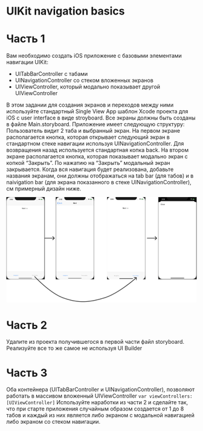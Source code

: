 # UIKit navigation basics
# Часть 1
Вам необходимо создать iOS приложение с базовыми элементами навигации UIKit: 
 - UITabBarController с табами
 - UINavigationController со стеком вложенных экранов
 - UIViewController, который модально показывает другой UIViewController

В этом задании для создания экранов и переходов между ними используйте стандартный Single View App шаблон Xcode проекта для iOS с user interface в виде stroyboard. Все экраны должны быть созданы в файле Main.storyboard.
Приложение имеет следующую структуру:
Пользователь видит 2 таба и выбранный экран.
На первом экране располагается кнопка, которая открывает следующий экран в стандартном стеке навигации используя UINavigationController. Для возвращения назад используется стандартная копка back.
На втором экране располагается кнопка, которая показывает модально экран с копкой “Закрыть”. По нажатию на “Закрыть” модальный экран закрывается.
Когда вся навигация будет реализована, добавьте названия экранам, они должны отображаться на tab bar (для табов) и в naivigation bar (для экрана показанного в стеке UINavigationController), см примерный дизайн ниже.

![Task 1 design](./resources/task1.png)

# Часть 2
Удалите из проекта получившегося в первой части файл storyboard. Реализуйте все то же самое не используя UI Builder

# Часть 3
Оба контейнера (UITabBarController и UINavigationController), позволяют работать в массивом вложенный UIViewController `var viewControllers: [UIViewController]`
Используйте наработки из части 2 и сделайте так, что при старте приложения случайным образом создается от 1 до 8 табов и каждый из них является либо экраном с модальной навигацией либо экраном со стеком навигации.
